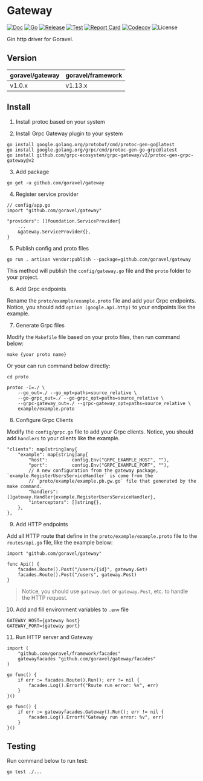 # Gateway

[![Doc](https://pkg.go.dev/badge/github.com/goravel/gateway)](https://pkg.go.dev/github.com/goravel/gateway)
[![Go](https://img.shields.io/github/go-mod/go-version/goravel/gateway)](https://go.dev/)
[![Release](https://img.shields.io/github/release/goravel/gateway.svg)](https://github.com/goravel/gateway/releases)
[![Test](https://github.com/goravel/gateway/actions/workflows/test.yml/badge.svg)](https://github.com/goravel/gateway/actions)
[![Report Card](https://goreportcard.com/badge/github.com/goravel/gateway)](https://goreportcard.com/report/github.com/goravel/gateway)
[![Codecov](https://codecov.io/gh/goravel/gateway/branch/master/graph/badge.svg)](https://codecov.io/gh/goravel/gateway)
![License](https://img.shields.io/github/license/goravel/gateway)

Gin http driver for Goravel.

## Version

| goravel/gateway | goravel/framework |
|-------------|-------------------|
| v1.0.x      | v1.13.x           |

## Install

1. Install protoc based on your system

2. Install Grpc Gateway plugin to your system

```
go install google.golang.org/protobuf/cmd/protoc-gen-go@latest
go install google.golang.org/grpc/cmd/protoc-gen-go-grpc@latest
go install github.com/grpc-ecosystem/grpc-gateway/v2/protoc-gen-grpc-gateway@v2
```

3. Add package

```
go get -u github.com/goravel/gateway
```

4. Register service provider

```
// config/app.go
import "github.com/goravel/gateway"

"providers": []foundation.ServiceProvider{
    ...
    &gateway.ServiceProvider{},
}
```

5. Publish config and proto files

```
go run . artisan vendor:publish --package=github.com/goravel/gateway
```

This method will publish the `config/gateway.go` file and the `proto` folder to your project.

6. Add Grpc endpoints

Rename the `proto/example/example.proto` file and add your Grpc endpoints. Notice, you should add `option (google.api.http)` to your endpoints like the example.

7. Generate Grpc files

Modify the `Makefile` file based on your proto files, then run command below:

```
make {your proto name}
```

Or your can run command below directly:

```
cd proto

protoc -I=./ \
    --go_out=./ --go_opt=paths=source_relative \
    --go-grpc_out=./ --go-grpc_opt=paths=source_relative \
    --grpc-gateway_out=./ --grpc-gateway_opt=paths=source_relative \
    example/example.proto
```

8. Configure Grpc Clients

Modify the `config/grpc.go` file to add your Grpc clients. Notice, you should add `handlers` to your clients like the example.

```
"clients": map[string]any{
    "example": map[string]any{
        "host":         config.Env("GRPC_EXAMPLE_HOST", ""),
        "port":         config.Env("GRPC_EXAMPLE_PORT", ""),
        // A new configuration from the gateway package, `example.RegisterUsersServiceHandler` is come from the
        // `proto/example/example.pb.gw.go` file that generated by the make command.
        "handlers":     []gateway.Handler{example.RegisterUsersServiceHandler},
        "interceptors": []string{},
    },
},
```

9. Add HTTP endpoints

Add all HTTP route that define in the `proto/example/example.proto` file to the `routes/api.go` file, like the example below:

```
import "github.com/goravel/gateway"

func Api() {
    facades.Route().Post("/users/{id}", gateway.Get)
    facades.Route().Post("/users", gateway.Post)
}
```

> Notice, you should use `gateway.Get` or `gateway.Post`, etc. to handle the HTTP request.

10. Add and fill environment variables to `.env` file

```
GATEWAY_HOST={gateway host}
GATEWAY_PORT={gateway port}
```

11. Run HTTP server and Gateway

```
import (
    "github.com/goravel/framework/facades"
    gatewayfacades "github.com/goravel/gateway/facades"
)

go func() {
    if err := facades.Route().Run(); err != nil {
        facades.Log().Errorf("Route run error: %v", err)
    }
}()

go func() {
    if err := gatewayfacades.Gateway().Run(); err != nil {
        facades.Log().Errorf("Gateway run error: %v", err)
    }
}()
```

## Testing

Run command below to run test:

```
go test ./...
```
